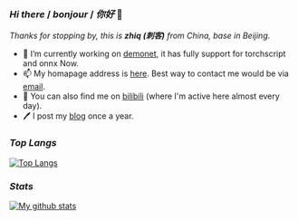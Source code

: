 ### *Hi there* / *bonjour* / *你好* 👋

*Thanks for stopping by, this is **zhiq (刺客)** from China, base in Beijing.*

- 🤗 I’m currently working on [demonet](https://github.com/vanillapi/demonet), it has fully support for torchscript and onnx Now.
- 📫 My homapage address is [here](https://zhiqwang.com). Best way to contact me would be via [email](mailto:me@zhiqwang.com).
- 🥳 You can also find me on [bilibili](https://space.bilibili.com/168869832) (where I'm active here almost every day).
- 🖊️ I post my [blog](https://zhiqwang.com/post) once a year.

### *Top Langs*

[![Top Langs](https://github-readme-stats.anuraghazra1.vercel.app/api/top-langs/?username=zhiqwang&layout=compact&hide=javascript,html,css,jupyter%20notebook)](https://github.com/anuraghazra/github-readme-stats)

### *Stats*

[![My github stats](https://github-readme-stats.vercel.app/api?username=zhiqwang&count_private=true)](https://github.com/anuraghazra/github-readme-stats)

